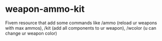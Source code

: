 # weapon-ammo-kit
Fivem resource that add some commands like /ammo (reload ur weapons with max ammos), /kit (add all components to ur weapon), /wcolor (u can change ur weapon color)
